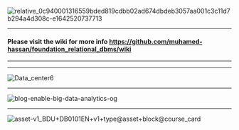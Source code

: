 ![relative_0c940001316559bded819cdbb02ad674dbdeb3057aa001c3c11d7b294a4d308c-e1642520737713](https://user-images.githubusercontent.com/17825804/219598520-d507d4f8-671b-488b-b762-436089cc069f.png)

***

#### Please visit the wiki for more info https://github.com/muhamed-hassan/foundation_relational_dbms/wiki

***
***

![Data_center6](https://user-images.githubusercontent.com/17825804/219598631-5c389974-1caf-4bc8-8f8f-5a374abd1fe5.jpg)

***

![blog-enable-big-data-analytics-og](https://user-images.githubusercontent.com/17825804/219598730-31079082-67b2-4164-98e7-2fb9e472dd5c.jpg)

***

![asset-v1_BDU+DB0101EN+v1+type@asset+block@course_card](https://user-images.githubusercontent.com/17825804/219598804-5e5d48cd-4377-40ca-9747-4b4df414959d.png)
